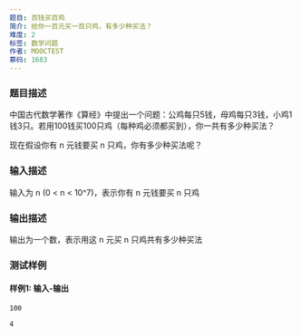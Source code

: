```yaml
---
题目: 百钱买百鸡
简介: 给你一百元买一百只鸡，有多少种买法？
难度: 2
标签: 数学问题
作者: MOOCTEST
慕码: 1683
---
```


### 题目描述

中国古代数学著作《算经》中提出一个问题：公鸡每只5钱，母鸡每只3钱，小鸡1钱3只。若用100钱买100只鸡（每种鸡必须都买到），你一共有多少种买法？

现在假设你有 n 元钱要买 n 只鸡，你有多少种买法呢？

### 输入描述

输入为 n (0 < n < 10^7)，表示你有 n 元钱要买 n 只鸡

### 输出描述

输出为一个数，表示用这 n 元买 n 只鸡共有多少种买法

### 测试样例

#### 样例1: 输入-输出

```
100
```

```
4
```


